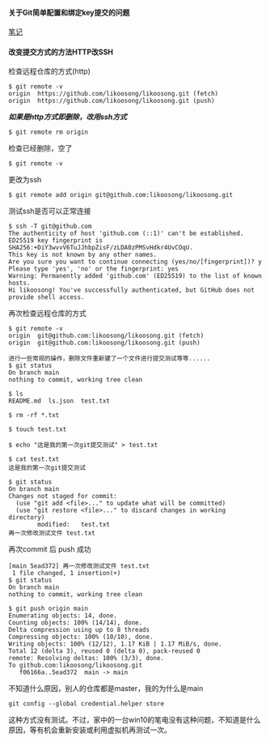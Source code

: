 #### 关于Git简单配置和绑定key提交的问题

[笔记](https://note.youdao.com/s/5BLLoYtA)

#### 改变提交方式的方法HTTP改SSH

检查远程仓库的方式(http)

```
$ git remote -v
origin  https://github.com/likoosong/likoosong.git (fetch)
origin  https://github.com/likoosong/likoosong.git (push)
```

***如果是http方式即删除，改用ssh方式***

```
$ git remote rm origin
```

检查已经删除，空了

```
$ git remote -v
```

更改为ssh

```
$ git remote add origin git@github.com:likoosong/likoosong.git
```

测试ssh是否可以正常连接

```
$ ssh -T git@github.com
The authenticity of host 'github.com (::1)' can't be established.
ED25519 key fingerprint is SHA256:+DiY3wvvV6TuJJhbpZisF/zLDA0zPMSvHdkr4UvCOqU.
This key is not known by any other names.
Are you sure you want to continue connecting (yes/no/[fingerprint])? y
Please type 'yes', 'no' or the fingerprint: yes
Warning: Permanently added 'github.com' (ED25519) to the list of known hosts.
Hi likoosong! You've successfully authenticated, but GitHub does not provide shell access.
```

再次检查远程仓库的方式

```
$ git remote -v
origin  git@github.com:likoosong/likoosong.git (fetch)
origin  git@github.com:likoosong/likoosong.git (push)
```

```
进行一些常规的操作，删除文件重新建了一个文件进行提交测试等等......
$ git status
On branch main
nothing to commit, working tree clean

$ ls
README.md  ls.json  test.txt

$ rm -rf *.txt

$ touch test.txt

$ echo "这是我的第一次git提交测试" > test.txt

$ cat test.txt
这是我的第一次git提交测试

$ git status
On branch main
Changes not staged for commit:
  (use "git add <file>..." to update what will be committed)
  (use "git restore <file>..." to discard changes in working directory)
        modified:   test.txt
再一次修改测试文件 test.txt
```

再次commit 后 push 成功

```
[main 5ead372] 再一次修改测试文件 test.txt
 1 file changed, 1 insertion(+)
$ git status
On branch main
nothing to commit, working tree clean

$ git push origin main
Enumerating objects: 14, done.
Counting objects: 100% (14/14), done.
Delta compression using up to 8 threads
Compressing objects: 100% (10/10), done.
Writing objects: 100% (12/12), 1.17 KiB | 1.17 MiB/s, done.
Total 12 (delta 3), reused 0 (delta 0), pack-reused 0
remote: Resolving deltas: 100% (3/3), done.
To github.com:likoosong/likoosong.git
   f06166a..5ead372  main -> main
```

不知道什么原因，别人的仓库都是master，我的为什么是main

```
git config --global credential.helper store
```

这种方式没有测试。不过，家中的一台win10的笔电没有这种问题，不知道是什么原因，等有机会重新安装或利用虚拟机再测试一次。
